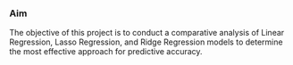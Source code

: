 <h3>Aim</h3>
<p>
  The objective of this project is to conduct a comparative analysis of Linear Regression, Lasso Regression, and Ridge Regression models to determine the most effective approach for predictive accuracy.
</p>
